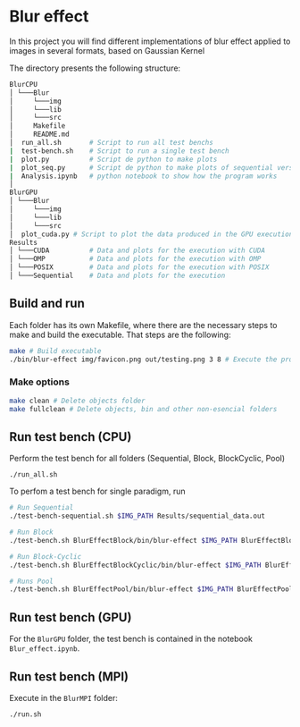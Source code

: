 # Blur effect

In this project you will find different implementations of blur effect applied to images in several formats, based on Gaussian Kernel

The directory presents the following structure:

```bash
BlurCPU
│ └───Blur
│     └───img
│     └───lib
│     └───src
│     Makefile
│     README.md
│  run_all.sh       # Script to run all test benchs
|  test-bench.sh    # Script to run a single test bench
|  plot.py          # Script de python to make plots
|  plot_seq.py      # Script de python to make plots of sequential version
|  Analysis.ipynb   # python notebook to show how the program works
│
BlurGPU
│ └───Blur
│     └───img
│     └───lib
│     └───src
│  plot_cuda.py # Script to plot the data produced in the GPU execution
Results
│ └───CUDA          # Data and plots for the execution with CUDA
│ └───OMP           # Data and plots for the execution with OMP
│ └───POSIX         # Data and plots for the execution with POSIX
│ └───Sequential    # Data and plots for the execution
```

## Build and run

Each folder has its own Makefile, where there are the necessary steps to make and build the executable. That steps are the following:

```bash
make # Build executable
./bin/blur-effect img/favicon.png out/testing.png 3 8 # Execute the program
```

### Make options

```bash
make clean # Delete objects folder
make fullclean # Delete objects, bin and other non-esencial folders
```

## Run test bench (CPU)

Perform the test bench for all folders (Sequential, Block, BlockCyclic, Pool)

```
./run_all.sh
```

To perfom a test bench for single paradigm, run

```bash
# Run Sequential
./test-bench-sequential.sh $IMG_PATH Results/sequential_data.out

# Run Block
./test-bench.sh BlurEffectBlock/bin/blur-effect $IMG_PATH BlurEffectBlock/out Results/block.out

# Run Block-Cyclic
./test-bench.sh BlurEffectBlockCyclic/bin/blur-effect $IMG_PATH BlurEffectBlockCyclic/out Results/cyclic_data.out

# Runs Pool
./test-bench.sh BlurEffectPool/bin/blur-effect $IMG_PATH BlurEffectPool/out Results/pool_data.out
```

## Run test bench (GPU)

For the `BlurGPU` folder, the test bench is contained in the notebook `Blur_effect.ipynb`.

## Run test bench (MPI)

Execute in the `BlurMPI` folder:

```bash
./run.sh
```
